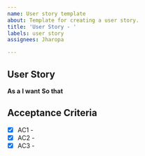 ```yaml
---
name: User story template
about: Template for creating a user story.
title: 'User Story - '
labels: user story
assignees: Jharopa

---
```


## User Story
**As a**
**I want**
**So that**

## Acceptance Criteria
- [x] AC1 -
- [x] AC2 -
- [x] AC3 -
